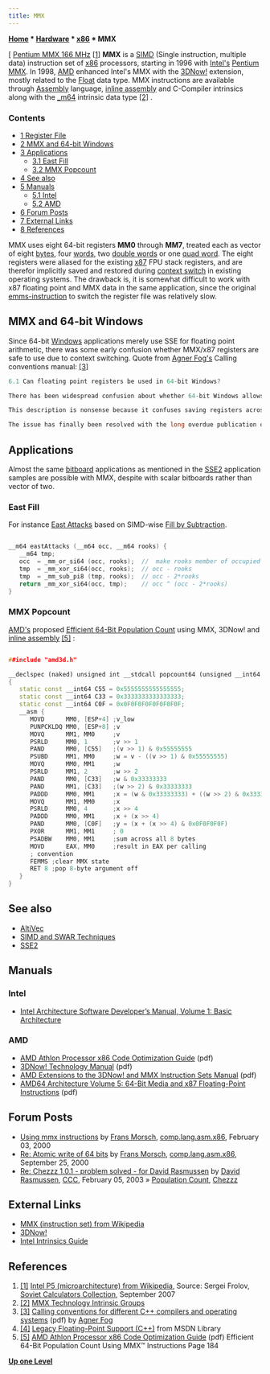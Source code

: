```yaml
---
title: MMX
---
```

**[Home](Home "Home") \* [Hardware](Hardware "Hardware") \* [x86](X86 "X86") \* MMX**



[ [Pentium MMX 166 MHz](https://en.wikipedia.org/wiki/Intel_P5_%28microarchitecture%29) <a id="cite-note-1" href="#cite-ref-1">[1]</a>
**MMX** is a [SIMD](SIMD_and_SWAR_Techniques "SIMD and SWAR Techniques") (Single instruction, multiple data) instruction set of [x86](X86 "X86") processors, starting in 1996 with [Intel's](Intel "Intel") [Pentium MMX](https://en.wikipedia.org/wiki/Intel_P5_%28microarchitecture%29). In 1998, [AMD](AMD "AMD") enhanced Intel's MMX with the [3DNow!](https://en.wikipedia.org/wiki/3DNow) extension, mostly related to the [Float](Float "Float") data type. MMX instructions are available through [Assembly](Assembly "Assembly") language, [inline assembly](Assembly#InlineAssembly "Assembly") and C-Compiler intrinsics along with the [\_m64](http://msdn.microsoft.com/en-us/library/08x3t697%28v=VS.100%29.aspx) intrinsic data type <a id="cite-note-2" href="#cite-ref-2">[2]</a> . 



### Contents


* [1 Register File](#register-file)
* [2 MMX and 64-bit Windows](#mmx-and-64-bit-windows)
* [3 Applications](#applications)
	+ [3.1 East Fill](#east-fill)
	+ [3.2 MMX Popcount](#mmx-popcount)
* [4 See also](#see-also)
* [5 Manuals](#manuals)
	+ [5.1 Intel](#intel)
	+ [5.2 AMD](#amd)
* [6 Forum Posts](#forum-posts)
* [7 External Links](#external-links)
* [8 References](#references)






MMX uses eight 64-bit registers **MM0** through **MM7**, treated each as vector of eight [bytes](Byte "Byte"), four [words](Word "Word"), two [double words](Double_Word "Double Word") or one [quad word](Quad_Word "Quad Word"). The eight registers were aliased for the existing [x87](https://en.wikipedia.org/wiki/X87) FPU stack registers, and are therefor implicitly saved and restored during [context switch](https://en.wikipedia.org/wiki/Context_switch) in existing operating systems. The drawback is, it is somewhat difficult to work with x87 floating point and MMX data in the same application, since the original [emms-instruction](http://msdn.microsoft.com/en-us/library/590b9ks9%28v=VS.100%29.aspx) to switch the register file was relatively slow.



## MMX and 64-bit Windows


Since 64-bit [Windows](Windows "Windows") applications merely use SSE for floating point arithmetic, there was some early confusion whether MMX/x87 registers are safe to use due to context switching. Quote from [Agner Fog's](http://www.agner.org/) Calling conventions manual: <a id="cite-note-3" href="#cite-ref-3">[3]</a>




```C++
6.1 Can floating point registers be used in 64-bit Windows?

```


```C++
There has been widespread confusion about whether 64-bit Windows allows the use of the floating point registers ST(0)-ST(7) and the MM0 - MM7 registers that are aliased upon these. One early technical document found at Microsoft's website says x87/MMX registers are unavailable to Native Windows64 applications" (Rich Brunner: Technical Details Of Microsoft® Windows® For The AMD64 Platform, Dec. 2003). An AMD document says: "64-bit Microsoft Windows does not strongly support MMX and 3Dnow! instruction sets in the 64-bit native mode" (Porting and Optimizing Multimedia Codecs for AMD64 architecture on Microsoft® Windows®, July 21, 2004). A document in Microsoft's MSDN says: "A caller must also handle the following issues when calling a callee: [...] Legacy Floating-Point Support: The MMX and floating-point stack registers (MM0-MM7/ST0-ST7) are volatile. That is, these legacy floating-point stack registers do not have their state preserved across context switches" (MSDN: Kernel-Mode Driver Architecture: Windows DDK: Other Calling Convention Process Issues. Preliminary, June 14, 2004; February 18, 2005).

```


```C++
This description is nonsense because it confuses saving registers across function calls and saving registers across context switches. Some versions of the Microsoft assembler ml64 (e.g. v. 8.00.40310) gives the following message when attempts are made to use floating point registers in 64 bit mode: "error A2222: x87 and MMX instructions disallowed; legacy  FP state not saved in Win64". However, a public discussion forum quotes the following answers from Microsoft engineers regarding this issue: "From: Program Manager in Visual C++ Group, Sent: Thursday, May 26, 2005 10:38 AM. It does preserve the state. It's the DDK page that has stale information, which I've requested it to be changed. Let them know that the OS does preserve state of x87 and MMX registers on context switches." and "From: Software Engineer in Windows Kernel Group, Sent: Thursday, May 26, 2005 11:06 AM. For user threads the state of legacy floating point is preserved at context switch. But it is not true for kernel threads. [Kernel mode](https://en.wikipedia.org/wiki/Kernel_mode#Supervisor_mode) drivers can not use legacy floating point instructions."

```


```C++
The issue has finally been resolved with the long overdue publication of a more detailed ABI for x64 Windows in the form of a document entitled "x64 Software Conventions", well hidden in the bin directory (not the help directory) of some compiler packages. This document says: "The MMX and floating-point stack registers (MM0-MM7/ST0-ST7) are preserved across context switches. There is no explicit calling convention for these registers. The use of these registers is strictly prohibited in kernel mode code." The same text has later appeared at the [Microsoft](Microsoft "Microsoft") website <a id="cite-note-4" href="#cite-ref-4">[4]</a>.

```

## Applications


Almost the same [bitboard](Bitboards "Bitboards") applications as mentioned in the [SSE2](SSE2 "SSE2") application samples are possible with MMX, despite with scalar bitboards rather than vector of two.



### East Fill


For instance [East Attacks](SSE2#EastAttacks "SSE2") based on SIMD-wise [Fill by Subtraction](Fill_by_Subtraction "Fill by Subtraction").




```C++

__m64 eastAttacks (__m64 occ, __m64 rooks) {
   __m64 tmp;
   occ  = _mm_or_si64 (occ, rooks);  //  make rooks member of occupied
   tmp  = _mm_xor_si64(occ, rooks);  // occ - rooks
   tmp  = _mm_sub_pi8 (tmp, rooks);  // occ - 2*rooks
   return _mm_xor_si64(occ, tmp);    // occ ^ (occ - 2*rooks)
}

```





### MMX Popcount


[AMD's](AMD "AMD") proposed [Efficient 64-Bit Population Count](Population_Count "Population Count") using MMX, 3DNow! and [inline assembly](Assembly#InlineAssembly "Assembly") <a id="cite-note-5" href="#cite-ref-5">[5]</a> :




```C++

##include "amd3d.h"

__declspec (naked) unsigned int __stdcall popcount64 (unsigned __int64 v)
{
   static const __int64 C55 = 0x5555555555555555;
   static const __int64 C33 = 0x3333333333333333;
   static const __int64 C0F = 0x0F0F0F0F0F0F0F0F;
   __asm {
      MOVD      MM0, [ESP+4] ;v_low
      PUNPCKLDQ MM0, [ESP+8] ;v
      MOVQ      MM1, MM0     ;v
      PSRLD     MM0, 1       ;v >> 1
      PAND      MM0, [C55]   ;(v >> 1) & 0x55555555
      PSUBD     MM1, MM0     ;w = v - ((v >> 1) & 0x55555555)
      MOVQ      MM0, MM1     ;w
      PSRLD     MM1, 2       ;w >> 2
      PAND      MM0, [C33]   ;w & 0x33333333
      PAND      MM1, [C33]   ;(w >> 2) & 0x33333333
      PADDD     MM0, MM1     ;x = (w & 0x33333333) + ((w >> 2) & 0x33333333)
      MOVQ      MM1, MM0     ;x
      PSRLD     MM0, 4       ;x >> 4
      PADDD     MM0, MM1     ;x + (x >> 4)
      PAND      MM0, [C0F]   ;y = (x + (x >> 4) & 0x0F0F0F0F)
      PXOR      MM1, MM1     ; 0
      PSADBW    MM0, MM1     ;sum across all 8 bytes
      MOVD      EAX, MM0     ;result in EAX per calling
      ; convention
      FEMMS ;clear MMX state
      RET 8 ;pop 8-byte argument off
   }
}

```

## See also


* [AltiVec](AltiVec "AltiVec")
* [SIMD and SWAR Techniques](SIMD_and_SWAR_Techniques "SIMD and SWAR Techniques")
* [SSE2](SSE2 "SSE2")


## Manuals


### Intel


* [Intel Architecture Software Developer’s Manual, Volume 1: Basic Architecture](https://www.intel.com/content/www/us/en/architecture-and-technology/64-ia-32-architectures-software-developer-vol-1-manual.html)


### AMD


* [AMD Athlon Processor x86 Code Optimization Guide](http://www.ii.uib.no/~osvik/amd_opt/22007k.pdf) (pdf)
* [3DNow! Technology Manual](https://tams.informatik.uni-hamburg.de/lectures/2002ss/vorlesung/pc-technologie/docs/amd-3dnow.pdf) (pdf)
* [AMD Extensions to the 3DNow! and MMX Instruction Sets Manual](http://refspecs.linuxbase.org/AMD-extensions.pdf) (pdf)
* [AMD64 Architecture Volume 5: 64-Bit Media and x87 Floating-Point Instructions](https://support.amd.com/TechDocs/26569_APM_v5.pdf) (pdf)


## Forum Posts


* [Using mmx instructions](https://groups.google.com/group/comp.lang.asm.x86/browse_frm/thread/312f0fd0558723c2) by [Frans Morsch](Frans_Morsch "Frans Morsch"), [comp.lang.asm.x86](https://groups.google.com/group/comp.lang.asm.x86/topics), February 03, 2000
* [Re: Atomic write of 64 bits](https://groups.google.com/group/comp.lang.asm.x86/browse_frm/thread/ab55c5d57a3a1fd1) by [Frans Morsch](Frans_Morsch "Frans Morsch"), [comp.lang.asm.x86](https://groups.google.com/group/comp.lang.asm.x86/topics), September 25, 2000
* [Re: Chezzz 1.0.1 - problem solved - for David Rasmussen](https://www.stmintz.com/ccc/index.php?id=281989) by [David Rasmussen](David_Rasmussen "David Rasmussen"), [CCC](CCC "CCC"), February 05, 2003 » [Population Count](Population_Count "Population Count"), [Chezzz](Chezzz "Chezzz")


## External Links


* [MMX (instruction set) from Wikipedia](https://en.wikipedia.org/wiki/MMX_%28instruction_set%29)
* [3DNow!](https://en.wikipedia.org/wiki/3DNow!)
* [Intel Intrinsics Guide](http://software.intel.com/sites/landingpage/IntrinsicsGuide/)


## References


1. <a id="cite-ref-1" href="#cite-note-1">[1]</a> [Intel P5 (microarchitecture) from Wikipedia](https://en.wikipedia.org/wiki/Intel_P5_%28microarchitecture%29), Source: Sergei Frolov, [Soviet Calculators Collection](http://www.leningrad.su/museum/), September 2007
2. <a id="cite-ref-2" href="#cite-note-2">[2]</a> [MMX Technology Intrinsic Groups](http://msdn.microsoft.com/en-us/library/ccky3awe%28v=VS.100%29.aspx)
3. <a id="cite-ref-3" href="#cite-note-3">[3]</a> [Calling conventions for different C++ compilers and operating systems](http://www.agner.org/optimize/calling_conventions.pdf) (pdf) by [Agner Fog](http://www.agner.org/)
4. <a id="cite-ref-4" href="#cite-note-4">[4]</a> [Legacy Floating-Point Support (C++)](http://msdn.microsoft.com/en-us/library/a32tsf7t%28v=VS.100%29.aspx) from MSDN Library
5. <a id="cite-ref-5" href="#cite-note-5">[5]</a> [AMD Athlon Processor x86 Code Optimization Guide](http://www.ii.uib.no/~osvik/amd_opt/22007k.pdf) (pdf) Efficient 64-Bit Population Count Using MMX™ Instructions Page 184

**[Up one Level](X86 "X86")**







 
